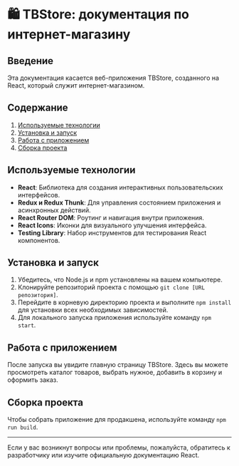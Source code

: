 # 🛍️ TBStore: документация по интернет-магазину

## Введение

Эта документация касается веб-приложения TBStore, созданного на React, который служит интернет-магазином.

## Содержание

1. [Используемые технологии](#используемые-технологии)
2. [Установка и запуск](#установка-и-запуск)
3. [Работа с приложением](#работа-с-приложением)
4. [Сборка проекта](#сборка-проекта)

## Используемые технологии

- **React**: Библиотека для создания интерактивных пользовательских интерфейсов.
- **Redux и Redux Thunk**: Для управления состоянием приложения и асинхронных действий.
- **React Router DOM**: Роутинг и навигация внутри приложения.
- **React Icons**: Иконки для визуального улучшения интерфейса.
- **Testing Library**: Набор инструментов для тестирования React компонентов.

## Установка и запуск

1. Убедитесь, что Node.js и npm установлены на вашем компьютере.
2. Клонируйте репозиторий проекта с помощью `git clone [URL репозитория]`.
3. Перейдите в корневую директорию проекта и выполните `npm install` для установки всех необходимых зависимостей.
4. Для локального запуска приложения используйте команду `npm start`.

## Работа с приложением

После запуска вы увидите главную страницу TBStore. Здесь вы можете просмотреть каталог товаров, выбрать нужное, добавить в корзину и оформить заказ.

## Сборка проекта

Чтобы собрать приложение для продакшена, используйте команду `npm run build`.

---

Если у вас возникнут вопросы или проблемы, пожалуйста, обратитесь к разработчику или изучите официальную документацию React.
